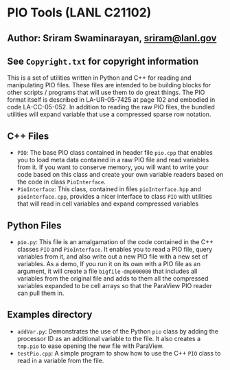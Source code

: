 # PIO Tools (LANL C21102)
## Author: Sriram Swaminarayan, sriram@lanl.gov
## See `Copyright.txt` for copyright information

This is a set of utilities written in Python and C++ for reading and
manipulating PIO files. These files are intended to be building blocks
for other scripts / programs that will use them to do great things.
The PIO format itself is described in LA-UR-05-7425 at page 102 and
embodied in code LA-CC-05-052.  In addition to reading the raw PIO
files, the bundled utilities will expand variable that use a
compressed sparse row notation.

## C++ Files
* `PIO`: The base PIO class contained in header file `pio.cpp` that
	enables you to load meta data contained in a raw PIO file and read
	variables from it.  If you want to conserve memory, you will want
	to write your code based on this class and create your own
	variable readers based on the code in class `PioInterface`.
* `PioInterface`: This class, contained in files `pioInterface.hpp`
      and `pioInterface.cpp`, provides a nicer interface to class
      `PIO` with utilities that will read in cell variables and expand
      compressed variables
	  
## Python Files
* `pio.py`: This file is an amalgamation of the code contained in the
   C++ classes `PIO` and `PioInterface`.  It enables you to read a PIO
   file, query variables from it, and also write out a new PIO file
   with a new set of variables.  As a demo, If you run it on its own
   with a PIO file as an argument, it will create a file
   `bigfile-dmp000000` that includes all variables from the original
   file and adds to them all the compressed variables expanded to be
   cell arrays so that the ParaView PIO reader can pull them in.


## Examples directory
* `addVar.py`: Demonstrates the use of the Python `pio` class by
  adding the processor ID as an additional variable to the file.  It
  also creates a `tmp.pio` to ease opening the new file with
  ParaView.
* `testPio.cpp`: A simple program to show how to use the C++ `PIO`
  class to read in a variable from the file.

